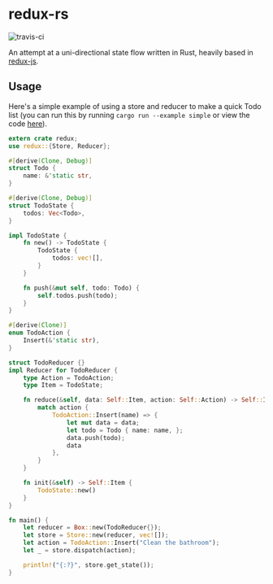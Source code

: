 # redux-rs

![travis-ci](https://travis-ci.org/jaredonline/redux-rs.svg)

An attempt at a uni-directional state flow written in Rust, heavily based in [redux-js](http://redux.js.org/).

## Usage

Here's a simple example of using a store and reducer to make a quick Todo list (you can run this by running `cargo run --example simple` or view the code [here](https://github.com/jaredonline/redux-rs/blob/master/examples/simple.rs)).

```rust
extern crate redux;
use redux::{Store, Reducer};

#[derive(Clone, Debug)]
struct Todo {
	name: &'static str,
}

#[derive(Clone, Debug)]
struct TodoState {
	todos: Vec<Todo>,
}

impl TodoState {
    fn new() -> TodoState {
        TodoState {
            todos: vec![],
        }
    }

	fn push(&mut self, todo: Todo) {
		self.todos.push(todo);
	}
}

#[derive(Clone)]
enum TodoAction {
	Insert(&'static str),
}

struct TodoReducer {}
impl Reducer for TodoReducer {
	type Action = TodoAction;
	type Item = TodoState;

	fn reduce(&self, data: Self::Item, action: Self::Action) -> Self::Item {
		match action {
            TodoAction::Insert(name) => {
                let mut data = data;
                let todo = Todo { name: name, };
                data.push(todo);
                data
            },
		}
	}

    fn init(&self) -> Self::Item {
        TodoState::new()
    }
}

fn main() {
    let reducer = Box::new(TodoReducer{});
	let store = Store::new(reducer, vec![]);
	let action = TodoAction::Insert("Clean the bathroom");
	let _ = store.dispatch(action);

	println!("{:?}", store.get_state());
}
```
